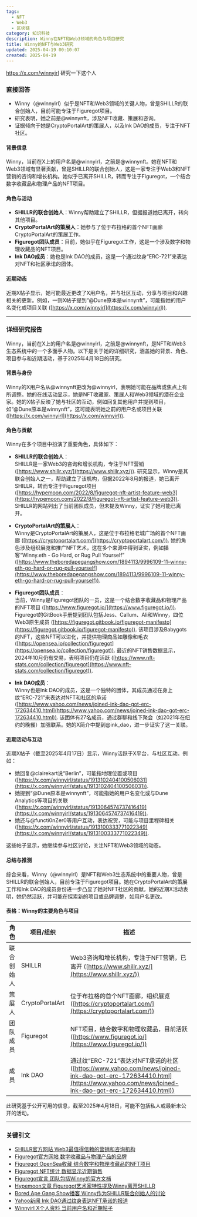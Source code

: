 ```yaml
---
tags:
  - NFT
  - Web3
  - 区块链
category: 知识科技
description: Winny在NFT和Web3领域的角色与项目研究
title: Winny的NFT与Web3研究
updated: 2025-04-19 00:10:07
created: 2025-04-19
---
```

https://x.com/winnyirl 研究一下这个人
### 直接回答

- Winny（@winnyirl）似乎是NFT和Web3领域的关键人物，曾是SHILLR的联合创始人，目前可能专注于Figuregot项目。
- 研究表明，她之前是@winnynft，涉及NFT收藏、策展和咨询。
- 证据倾向于她是CryptoPortalArt的策展人，以及Ink DAO的成员，专注于NFT社区。

#### 背景信息
Winny，当前在X上的用户名是@winnyirl，之前是@winnynft。她在NFT和Web3领域有显著贡献，曾是SHILLR的联合创始人，这是一家专注于Web3和NFT营销的咨询和增长机构。她似乎已离开SHILLR，转而专注于Figuregot，一个结合数字收藏品和物理产品的NFT项目。

#### 角色与活动
- **SHILLR的联合创始人**：Winny帮助建立了SHILLR，但据报道她已离开，转向其他项目。
- **CryptoPortalArt的策展人**：她参与了位于布拉格的首个NFT画廊CryptoPortalArt的策展工作。
- **Figuregot团队成员**：目前，她似乎在Figuregot工作，这是一个涉及数字和物理收藏品的NFT项目。
- **Ink DAO成员**：她也是Ink DAO的成员，这是一个通过纹身“ERC-721”来表达对NFT和社区承诺的团体。

#### 近期动态
近期X帖子显示，她可能最近更改了X用户名，并与社区互动，分享与项目和兴趣相关的更新。例如，一则X帖子提到“@Dune原本是winnynft”，可能指她的用户名变化或项目关联 ([https://x.com/winnyirl](https://x.com/winnyirl)).

---

### 详细研究报告

Winny，当前在X上的用户名是@winnyirl，之前是@winnynft，是NFT和Web3生态系统中的一个多面手人物。以下是关于她的详细研究，涵盖她的背景、角色、项目参与和近期活动，基于2025年4月18日的研究。

#### 背景与身份
Winny的X用户名从@winnynft更改为@winnyirl，表明她可能在品牌或焦点上有所调整。她的在线活动显示，她是NFT收藏家、策展人和Web3领域的潜在企业家。她的X帖子反映了她与社区的互动，例如回复其他用户并提到项目，如“@Dune原本是winnynft”，这可能表明她之前的用户名或项目关联 ([https://x.com/winnyirl](https://x.com/winnyirl)).

#### 角色与贡献
Winny在多个项目中扮演了重要角色，具体如下：

- **SHILLR的联合创始人**：  
  SHILLR是一家Web3的咨询和增长机构，专注于NFT营销 ([https://www.shillr.xyz/](https://www.shillr.xyz/)). 研究显示，Winny是其联合创始人之一，帮助建立了该机构，但据2022年8月的报道，她已离开SHILLR，转而专注于Figuregot项目 ([https://hypemoon.com/2022/8/figuregot-nft-artist-feature-web3](https://hypemoon.com/2022/8/figuregot-nft-artist-feature-web3)). SHILLR的网站列出了当前团队成员，但未提及Winny，证实了她可能已离开。

- **CryptoPortalArt的策展人**：  
  Winny是CryptoPortalArt的策展人，这是位于布拉格老城广场的首个NFT画廊 ([https://cryptoportalart.com/](https://cryptoportalart.com/)). 她的角色涉及组织展览和推广NFT艺术，这在多个来源中得到证实，例如播客“Winny.eth - Go Hard, or Rug Pull Yourself” ([https://www.theboredapegangshow.com/1894113/9996109-11-winny-eth-go-hard-or-rug-pull-yourself](https://www.theboredapegangshow.com/1894113/9996109-11-winny-eth-go-hard-or-rug-pull-yourself)).

- **Figuregot团队成员**：  
  当前，Winny是Figuregot团队的一员，这是一个结合数字收藏品和物理产品的NFT项目 ([https://www.figuregot.io/](https://www.figuregot.io/)). Figuregot的GitBook手册提到团队包括Jess、Callum、Ali和Winny，四位Web3原生成员 ([https://figuregot.gitbook.io/figuregot-manifesto](https://figuregot.gitbook.io/figuregot-manifesto)). 该项目涉及Babygots的NFT，这些NFT可以进化，并提供物理商品如雕像和毛衣 ([https://opensea.io/collection/figuregot](https://opensea.io/collection/figuregot)). 最近的NFT销售数据显示，2024年10月仍有交易，表明项目仍在活跃 ([https://www.nft-stats.com/collection/figuregot](https://www.nft-stats.com/collection/figuregot)).

- **Ink DAO成员**：  
  Winny也是Ink DAO的成员，这是一个独特的团体，其成员通过在身上纹“ERC-721”来表达对NFT和社区的承诺 ([https://www.yahoo.com/news/joined-ink-dao-got-erc-172634410.html](https://www.yahoo.com/news/joined-ink-dao-got-erc-172634410.html)). 该团体有27名成员，通过群聊和线下聚会（如2021年在纽约的晚餐）加强联系。她的X简介中提到@ink_dao，进一步证实了这一关联。

#### 近期活动与互动
近期X帖子（截至2025年4月17日）显示，Winny活跃于X平台，与社区互动。例如：
- 她回复@clairekart说“Berlin”，可能指地理位置或项目 ([https://x.com/winnyirl/status/1913102404100506031](https://x.com/winnyirl/status/1913102404100506031)).
- 她提到“@Dune原本是winnynft”，可能指她的用户名变化或与Dune Analytics等项目的关联 ([https://x.com/winnyirl/status/1913064574737416419](https://x.com/winnyirl/status/1913064574737416419)).
- 她还与@functi0nZer0等用户互动，表达祝贺，可能与项目里程碑相关 ([https://x.com/winnyirl/status/1913100333771022349](https://x.com/winnyirl/status/1913100333771022349)).

这些帖子显示，她继续参与社区讨论，关注NFT和Web3领域的动态。

#### 总结与推测
综合来看，Winny（@winnyirl）是NFT和Web3生态系统中的重要人物，曾是SHILLR的联合创始人，目前专注于Figuregot项目。她在CryptoPortalArt的策展工作和Ink DAO的成员身份进一步凸显了她对NFT社区的贡献。她的近期X活动表明，她仍然活跃，并可能在探索新的项目或品牌调整，如用户名更改。

#### 表格：Winny的主要角色与项目

| **角色**               | **项目/组织**         | **描述**                                                                 |
|-----------------------|----------------------|--------------------------------------------------------------------------|
| 联合创始人            | SHILLR               | Web3咨询和增长机构，专注于NFT营销，已离开 ([https://www.shillr.xyz/](https://www.shillr.xyz/)) |
| 策展人                | CryptoPortalArt      | 位于布拉格的首个NFT画廊，组织展览 ([https://cryptoportalart.com/](https://cryptoportalart.com/)) |
| 团队成员              | Figuregot            | NFT项目，结合数字和物理收藏品，目前活跃 ([https://www.figuregot.io/](https://www.figuregot.io/)) |
| 成员                  | Ink DAO              | 通过纹“ERC-721”表达对NFT承诺的社区 ([https://www.yahoo.com/news/joined-ink-dao-got-erc-172634410.html](https://www.yahoo.com/news/joined-ink-dao-got-erc-172634410.html)) |

此研究基于公开可用的信息，截至2025年4月18日，可能不包括私人或最新未公开的活动。

---

### 关键引文
- [SHILLR官方网站 Web3最值得信赖的营销和咨询机构](https://www.shillr.xyz/)
- [Figuregot官方网站 数字收藏品与物理产品的品牌](https://www.figuregot.io/)
- [Figuregot OpenSea收藏 结合数字和物理收藏品的NFT项目](https://opensea.io/collection/figuregot)
- [Figuregot NFT统计 数据显示近期销售](https://www.nft-stats.com/collection/figuregot)
- [Figuregot宣言 团队包括Winny的官方文档](https://figuregot.gitbook.io/figuregot-manifesto)
- [Hypemoon文章 Figuregot艺术家特性提及Winny离开SHILLR](https://hypemoon.com/2022/8/figuregot-nft-artist-feature-web3)
- [Bored Ape Gang Show播客 Winny作为SHILLR联合创始人的讨论](https://www.theboredapegangshow.com/1894113/9996109-11-winny-eth-go-hard-or-rug-pull-yourself)
- [Yahoo新闻 Ink DAO通过纹身表达NFT承诺的报道](https://www.yahoo.com/news/joined-ink-dao-got-erc-172634410.html)
- [Winnyirl X个人资料 当前用户名和近期帖子](https://x.com/winnyirl)